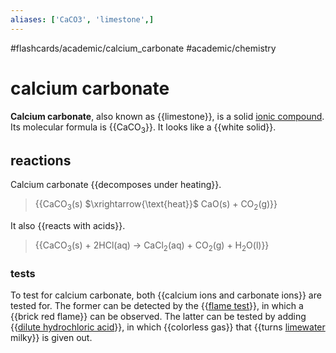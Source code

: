 ```yaml
---
aliases: ['CaCO3', 'limestone',]
---
```


#flashcards/academic/calcium_carbonate #academic/chemistry

# calcium carbonate

__Calcium carbonate__, also known as {{limestone}}, is a solid [ionic compound](ionic%20compound.md). Its molecular formula is {{CaCO<sub>3</sub>}}. It looks like a {{white solid}}. <!--SR:!2023-04-02,164,299!2024-10-10,642,317!2023-06-04,286,278-->

## reactions

Calcium carbonate {{decomposes under heating}}.
> {{CaCO<sub>3</sub>(s) $\xrightarrow{\text{heat}}$ CaO(s) + CO<sub>2</sub>(g)}} <!--SR:!2024-01-05,401,250!2024-01-01,438,290-->

It also {{reacts with acids}}.
> {{CaCO<sub>3</sub>(s) + 2HCl(aq) → CaCl<sub>2</sub>(aq) + CO<sub>2</sub>(g) + H<sub>2</sub>O(l)}} <!--SR:!2023-04-06,227,257!2023-10-21,366,279-->

### tests

To test for calcium carbonate, both {{calcium ions and carbonate ions}} are tested for. The former can be detected by the {{[flame test](flame%20test.mmd)}}, in which a {{brick red flame}} can be observed. The latter can be tested by adding {{[dilute hydrochloric acid](dilute%20hydrochloric%20acid)}}, in which {{colorless gas}} that {{turns [limewater](calcium%20hydroxide.md) milky}} is given out. <!--SR:!2023-04-16,237,258!2023-04-12,233,258!2023-04-13,234,259!2023-03-25,215,250!2023-04-18,61,210!2023-05-21,272,279-->
